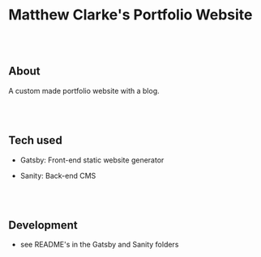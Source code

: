 # Matthew Clarke's Portfolio Website

  <br>
  <br>

## About

A custom made portfolio website with a blog.

  <br>
  <br>

## Tech used

- Gatsby: Front-end static website generator
- Sanity: Back-end CMS

  <br>
  <br>

## Development

- see README's in the Gatsby and Sanity folders
